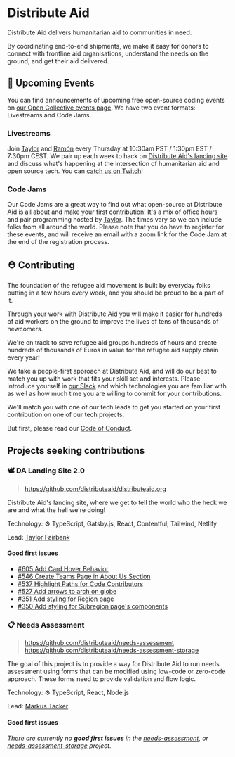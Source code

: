 # Distribute Aid

Distribute Aid delivers humanitarian aid to communities in need.

By coordinating end-to-end shipments, we make it easy for donors to connect with frontline aid organisations, understand the needs on the ground, and get their aid delivered.

## 📅 Upcoming Events

You can find announcements of upcoming free open-source coding events on [our Open Collective events page](https://opencollective.com/distribute-aid-usa/events). We have two event formats: Livestreams and Code Jams.

### Livestreams

Join [Taylor](https://twitter.com/borderless_dev) and [Ramón](https://twitter.com/hola_soy_milk) every Thursday at 10:30am PST / 1:30pm EST / 7:30pm CEST. We pair up each week to hack on [Distribute Aid's landing site](https://github.com/distributeaid/distributeaid.org) and discuss what's happening at the intersection of humanitarian aid and open source tech. You can [catch us on Twitch](https://www.twitch.tv/DistributeAid)!

### Code Jams

Our Code Jams are a great way to find out what open-source at Distribute Aid is all about and make your first contribution! It's a mix of office hours and pair programming hosted by [Taylor](https://twitter.com/borderless_dev). The times vary so we can include folks from all around the world. Please note that you do have to register for these events, and will receive an email with a zoom link for the Code Jam at the end of the registration process.

## ⛑️ Contributing

The foundation of the refugee aid movement is built by
everyday folks putting in a few hours every week, and you should be proud to be
a part of it.

Through your work with Distribute Aid you will make it easier for hundreds of
aid workers on the ground to improve the lives of tens of thousands of
newcomers.

We're on track to save
refugee aid groups hundreds of hours and create hundreds of thousands of Euros
in value for the refugee aid supply chain every year!

We take a people-first approach at Distribute Aid, and will do our best to match
you up with work that fits your skill set and interests. Please introduce
yourself in [our Slack](https://distributeaid.github.io/slack-invite-link/) and
which technologies you are familiar with as well as how much time you are
willing to commit for your contributions.

We'll match you with one of our tech leads to get you started on your first
contribution on one of our tech projects.

But first, please read our [Code of Conduct](https://github.com/distributeaid/.github/blob/saga/CODE_OF_CONDUCT.md).

## Projects seeking contributions

### 🕊️ DA Landing Site 2.0

> <https://github.com/distributeaid/distributeaid.org>

Distribute Aid's landing site, where we get to tell the world who the heck we are and what the hell we're doing!

Technology: ⚙ TypeScript, Gatsby.js, React, Contentful, Tailwind, Netlify

Lead: [Taylor Fairbank](https://github.com/jtfairbank)

#### Good first issues

<!-- embed-issues distributeaid.org -->
- [#605 Add Card Hover Behavior](https://github.com/distributeaid/distributeaid.org/issues/605)
- [#546 Create Teams Page in About Us Section](https://github.com/distributeaid/distributeaid.org/issues/546)
- [#537 Highlight Paths for Code Contributors](https://github.com/distributeaid/distributeaid.org/issues/537)
- [#527 Add arrows to arch on globe](https://github.com/distributeaid/distributeaid.org/issues/527)
- [#351 Add styling for Region page](https://github.com/distributeaid/distributeaid.org/issues/351)
- [#350 Add styling for Subregion page's components](https://github.com/distributeaid/distributeaid.org/issues/350)
<!-- embed-issues-end -->

### 📋 Needs Assessment

> <https://github.com/distributeaid/needs-assessment>  
> <https://github.com/distributeaid/needs-assessment-storage>

The goal of this project is to provide a way for Distribute Aid to run needs assessment using forms that can be modified using low-code or zero-code approach. These forms need to provide validation and flow logic.

Technology: ⚙ TypeScript, React, Node.js

Lead: [Markus Tacker](https://github.com/coderbyheart)

#### Good first issues

<!-- embed-issues needs-assessment,needs-assessment-storage -->
*There are currently no **good first issues** in the [needs-assessment](https://github.com/distributeaid/needs-assessment/issues?q=is%3Aissue+label%3A%22good+first+issue%22+is%3Aopen), or [needs-assessment-storage](https://github.com/distributeaid/needs-assessment-storage/issues?q=is%3Aissue+label%3A%22good+first+issue%22+is%3Aopen) project.*
<!-- embed-issues-end -->
